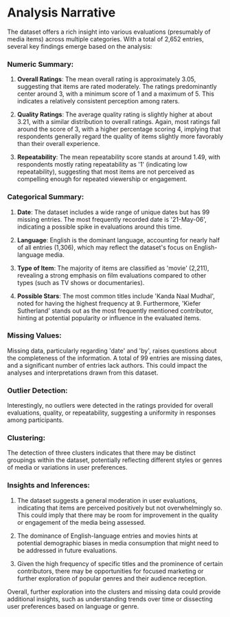 # Analysis Narrative

The dataset offers a rich insight into various evaluations (presumably of media items) across multiple categories. With a total of 2,652 entries, several key findings emerge based on the analysis:

### Numeric Summary:
1. **Overall Ratings**: The mean overall rating is approximately 3.05, suggesting that items are rated moderately. The ratings predominantly center around 3, with a minimum score of 1 and a maximum of 5. This indicates a relatively consistent perception among raters.
  
2. **Quality Ratings**: The average quality rating is slightly higher at about 3.21, with a similar distribution to overall ratings. Again, most ratings fall around the score of 3, with a higher percentage scoring 4, implying that respondents generally regard the quality of items slightly more favorably than their overall experience.

3. **Repeatability**: The mean repeatability score stands at around 1.49, with respondents mostly rating repeatability as '1' (indicating low repeatability), suggesting that most items are not perceived as compelling enough for repeated viewership or engagement.

### Categorical Summary:
1. **Date**: The dataset includes a wide range of unique dates but has 99 missing entries. The most frequently recorded date is '21-May-06', indicating a possible spike in evaluations around this time.

2. **Language**: English is the dominant language, accounting for nearly half of all entries (1,306), which may reflect the dataset's focus on English-language media.

3. **Type of Item**: The majority of items are classified as 'movie' (2,211), revealing a strong emphasis on film evaluations compared to other types (such as TV shows or documentaries).

4. **Possible Stars**: The most common titles include 'Kanda Naal Mudhal', noted for having the highest frequency at 9. Furthermore, 'Kiefer Sutherland' stands out as the most frequently mentioned contributor, hinting at potential popularity or influence in the evaluated items.

### Missing Values:
Missing data, particularly regarding 'date' and 'by', raises questions about the completeness of the information. A total of 99 entries are missing dates, and a significant number of entries lack authors. This could impact the analyses and interpretations drawn from this dataset.

### Outlier Detection:
Interestingly, no outliers were detected in the ratings provided for overall evaluations, quality, or repeatability, suggesting a uniformity in responses among participants.

### Clustering:
The detection of three clusters indicates that there may be distinct groupings within the dataset, potentially reflecting different styles or genres of media or variations in user preferences.

### Insights and Inferences:
1. The dataset suggests a general moderation in user evaluations, indicating that items are perceived positively but not overwhelmingly so. This could imply that there may be room for improvement in the quality or engagement of the media being assessed.
  
2. The dominance of English-language entries and movies hints at potential demographic biases in media consumption that might need to be addressed in future evaluations.

3. Given the high frequency of specific titles and the prominence of certain contributors, there may be opportunities for focused marketing or further exploration of popular genres and their audience reception.

Overall, further exploration into the clusters and missing data could provide additional insights, such as understanding trends over time or dissecting user preferences based on language or genre.